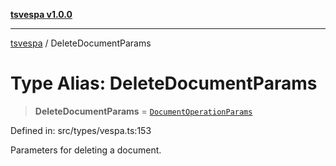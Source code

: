 [**tsvespa v1.0.0**](../README.md)

***

[tsvespa](../README.md) / DeleteDocumentParams

# Type Alias: DeleteDocumentParams

> **DeleteDocumentParams** = [`DocumentOperationParams`](../interfaces/DocumentOperationParams.md)

Defined in: src/types/vespa.ts:153

Parameters for deleting a document.
